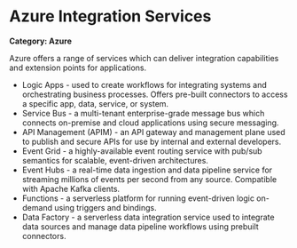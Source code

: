 # Azure Integration Services

__Category: Azure__

Azure offers a range of services which can deliver integration capabilities and extension points for applications.

* Logic Apps - used to create workflows for integrating systems and orchestrating business processes. Offers pre-built connectors to access a specific app, data, service, or system.
* Service Bus - a multi-tenant enterprise-grade message bus which connects on-premise and cloud applications using secure messaging.
* API Management (APIM) - an API gateway and management plane used to publish and secure APIs for use by internal and external developers.
* Event Grid - a highly-available event routing service with pub/sub semantics for scalable, event-driven architectures.
* Event Hubs - a real-time data ingestion and data pipeline service for streaming millions of events per second from any source. Compatible with Apache Kafka clients.
* Functions - a serverless platform for running event-driven logic on-demand using triggers and bindings.
* Data Factory - a serverless data integration service used to integrate data sources and manage data pipeline workflows using prebuilt connectors.
